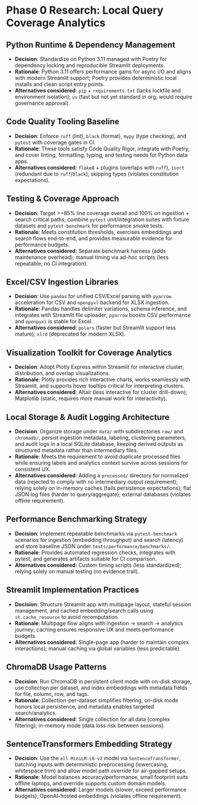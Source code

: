 # Phase 0 Research: Local Query Coverage Analytics

## Python Runtime & Dependency Management
- **Decision**: Standardize on Python 3.11 managed with Poetry for dependency locking and reproducible Streamlit deployments.  
- **Rationale**: Python 3.11 offers performance gains for async I/O and aligns with modern Streamlit support; Poetry provides deterministic local installs and clean script entry points.  
- **Alternatives considered**: `pip` + `requirements.txt` (lacks lockfile and environment isolation); `uv` (fast but not yet standard in org, would require governance approval).

## Code Quality Tooling Baseline
- **Decision**: Enforce `ruff` (lint), `black` (format), `mypy` (type checking), and `pytest` with coverage gates in CI.  
- **Rationale**: These tools satisfy Code Quality Rigor, integrate with Poetry, and cover linting, formatting, typing, and testing needs for Python data apps.  
- **Alternatives considered**: `flake8` + plugins (overlaps with `ruff`), `isort` (redundant due to `ruff`/`black`), skipping types (violates constitution expectations).

## Testing & Coverage Approach
- **Decision**: Target >=85% line coverage overall and 100% on ingestion + search critical paths; combine `pytest` unit/integration suites with fixture datasets and `pytest-benchmark` for performance smoke tests.  
- **Rationale**: Meets constitution thresholds, exercises embeddings and search flows end-to-end, and provides measurable evidence for performance budgets.  
- **Alternatives considered**: Separate benchmark harness (adds maintenance overhead); manual timing via ad-hoc scripts (less repeatable, no CI integration).

## Excel/CSV Ingestion Libraries
- **Decision**: Use `pandas` for unified CSV/Excel parsing with `pyarrow` acceleration for CSV and `openpyxl` backend for XLSX ingestion.  
- **Rationale**: Pandas handles delimiter variations, schema inference, and integrates with Streamlit file uploader; `pyarrow` boosts CSV performance and `openpyxl` is stable for Excel.  
- **Alternatives considered**: `polars` (faster but Streamlit support less mature); `xlrd` (deprecated for modern XLSX).

## Visualization Toolkit for Coverage Analytics
- **Decision**: Adopt Plotly Express within Streamlit for interactive cluster, distribution, and overlap visualizations.  
- **Rationale**: Plotly provides rich interactive charts, works seamlessly with Streamlit, and supports hover tooltips critical for interpreting clusters.  
- **Alternatives considered**: Altair (less interactive for cluster drill-down); Matplotlib (static, requires more manual work for interactivity).

## Local Storage & Audit Logging Architecture
- **Decision**: Organize storage under `data/` with subdirectories `raw/` and `chromadb/`, persist ingestion metadata, labeling, clustering parameters, and audit logs in a local SQLite database, keeping derived outputs as structured metadata rather than intermediary files.  
- **Rationale**: Meets the requirement to avoid duplicate processed files while ensuring labels and analytics context survive across sessions for consistent UX.  
- **Alternatives considered**: Adding a `processed/` directory for normalized data (rejected to comply with no intermediary output requirement); relying solely on in-memory caches (fails persistence expectations); flat JSON log files (harder to query/aggregate); external databases (violates offline requirement).

## Performance Benchmarking Strategy
- **Decision**: Implement repeatable benchmarks via `pytest-benchmark` scenarios for ingestion (embedding throughput) and search (latency) and store baseline JSON under `tests/performance/benchmarks/`.  
- **Rationale**: Provides automated regression checks, integrates with pytest, and generates artifacts suitable for CI comparison.  
- **Alternatives considered**: Custom timing scripts (less standardized); relying solely on manual testing (no evidence trail).

## Streamlit Implementation Practices
- **Decision**: Structure Streamlit app with multipage layout, stateful session management, and cached embedding/search calls using `st.cache_resource` to avoid recomputation.  
- **Rationale**: Multipage flow aligns with ingestion → search → analytics journey; caching ensures responsive UX and meets performance budgets.  
- **Alternatives considered**: Single-page app (harder to maintain complex interactions); manual caching via global variables (less predictable).

## ChromaDB Usage Patterns
- **Decision**: Run ChromaDB in persistent client mode with on-disk storage, use collection per dataset, and index embeddings with metadata fields for file, column, row, and tags.  
- **Rationale**: Collection-per-dataset simplifies filtering, on-disk mode honors local persistence, and metadata enables targeted search/analytics.  
- **Alternatives considered**: Single collection for all data (complex filtering); in-memory mode (data loss risk between sessions).

## SentenceTransformers Embedding Strategy
- **Decision**: Use the `all-MiniLM-L6-v2` model via `SentenceTransformer`, batching inputs with deterministic preprocessing (lowercasing, whitespace trim) and allow model path override for air-gapped setups.  
- **Rationale**: Model balances accuracy/performance, small footprint suits offline laptops, and override supports custom domain models.  
- **Alternatives considered**: Larger models (slower, exceed performance budgets); OpenAI-hosted embeddings (violates offline requirement).
